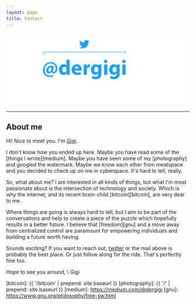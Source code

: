 ```yaml
---
layout: page
title: Contact
---
```


![Hi! My friends call me Gigi.](/assets/images/dergigi-contact.png)

---

## About me

Hi! Nice to meet you. I'm [Gigi][twitter].

I don't know how you ended up here. Maybe you have read some of the [things
I wrote][medium]. Maybe you have seen some of my [photography] and googled the
watermark. Maybe we know each other from meatspace and you decided to check up on
me in cyberspace. It's hard to tell, really.

So, what about me? I am interested in all kinds of things, but what I'm most
passionate about is the intersection of technology and society. Which is why
the internet, and its recent brain-child [bitcoin][bitcoin], are very dear
to me.

Where things are going is always hard to tell, but I aim to be part of
the conversations and help to create a piece of the puzzle which hopefully
results in a better future. I believe that [freedom][gnu] and a move
away from centralized control are paramount for empowering individuals
and building a future worth having.

Sounds exciting? If you want to reach out, [twitter][twitter] or the
mail above is probably the best place. Or just follow along for the ride.
That's perfectly fine too.

Hope to see you around, \\
Gigi

[twitter]: https://twitter.com/dergigi
[bitcoin]: {{ '/bitcoin' | prepend: site.baseurl }}
[photography]: {{ '/' | prepend: site.baseurl }}
[medium]: https://medium.com/@dergigi
[gnu]: https://www.gnu.org/philosophy/free-sw.html
